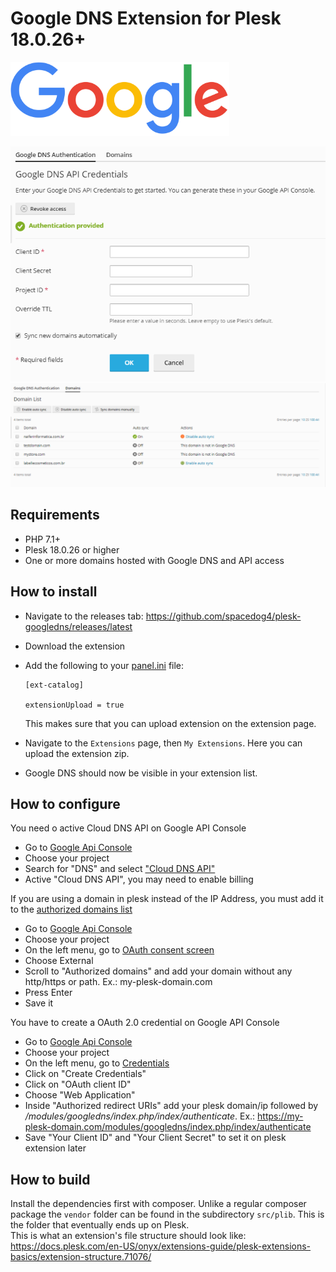 # Google DNS Extension for Plesk 18.0.26+
<img src="googlelogo.png" alt="Google Logo" width="350">

![Google DNS settings](src/_meta/screenshots/1.png)
![Google DNS settings](src/_meta/screenshots/2.png)

## Requirements
- PHP 7.1+ 
- Plesk 18.0.26 or higher
- One or more domains hosted with Google DNS and API access

## How to install

- Navigate to the releases tab: https://github.com/spacedog4/plesk-googledns/releases/latest
- Download the extension
- Add the following to your [panel.ini](https://docs.plesk.com/en-US/onyx/administrator-guide/plesk-administration/panelini-configuration-file.78509/) file:

    ```
    [ext-catalog]
    
    extensionUpload = true
    ```
    This makes sure that you can upload extension on the extension page.
- Navigate to the `Extensions` page, then `My Extensions`. Here you can upload the extension zip.
- Google DNS should now be visible in your extension list.

## How to configure

You need o active Cloud DNS API on Google API Console
- Go to [Google Api Console](https://console.developers.google.com/apis/dashboard)
- Choose your project
- Search for "DNS" and select ["Cloud DNS API"](https://console.developers.google.com/apis/library/dns.googleapis.com)
- Active "Cloud DNS API", you may need to enable billing

If you are using a domain in plesk instead of the IP Address, you must add it to the [authorized domains list](https://console.developers.google.com/apis/credentials/consent)
- Go to [Google Api Console](https://console.developers.google.com/apis/dashboard)
- Choose your project
- On the left menu, go to [OAuth consent screen](https://console.developers.google.com/apis/credentials/consent)
- Choose External
- Scroll to "Authorized domains" and add your domain without any http/https or path. Ex.: my-plesk-domain.com
- Press Enter
- Save it

You have to create a OAuth 2.0 credential on Google API Console
- Go to [Google Api Console](https://console.developers.google.com/apis/dashboard)
- Choose your project
- On the left menu, go to [Credentials](https://console.developers.google.com/apis/credentials)
- Click on "Create Credentials" 
- Click on "OAuth client ID"
- Choose "Web Application"
- Inside "Authorized redirect URIs" add your plesk domain/ip followed by */modules/googledns/index.php/index/authenticate*. Ex.: https://my-plesk-domain.com/modules/googledns/index.php/index/authenticate
- Save "Your Client ID" and "Your Client Secret" to set it on plesk extension later

## How to build

Install the dependencies first with composer. Unlike a regular composer package the `vendor` folder
can be found in the subdirectory `src/plib`. This is the folder that eventually ends up on Plesk.  
This is what an extension's file structure should
look like: https://docs.plesk.com/en-US/onyx/extensions-guide/plesk-extensions-basics/extension-structure.71076/


